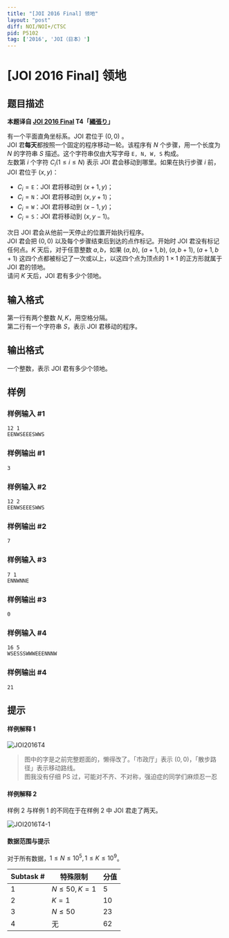 ```yaml
---
title: "[JOI 2016 Final] 领地"
layout: "post"
diff: NOI/NOI+/CTSC
pid: P5102
tag: ['2016', 'JOI（日本）']
---
```

# [JOI 2016 Final] 领地
## 题目描述

**本题译自 [JOI 2016 Final](https://www.ioi-jp.org/joi/2015/2016-ho/index.html) T4「[縄張り](https://www.ioi-jp.org/joi/2015/2016-ho/2016-ho.pdf)」**

有一个平面直角坐标系。JOI 君位于 $(0, 0)$ 。  
JOI 君**每天**都按照一个固定的程序移动一轮。该程序有 $N$ 个步骤，用一个长度为 $N$ 的字符串 $S$ 描述。这个字符串仅由大写字母 $\texttt{E, N, W, S}$ 构成。  
左数第 $i$ 个字符 $C_i (1\leqslant i\leqslant N)$ 表示 JOI 君会移动到哪里。如果在执行步骤 $i$ 前，JOI 君位于 $(x, y)$：
* $C_i=\texttt{E}$：JOI 君将移动到 $(x+1,y)$；
* $C_i=\texttt{N}$：JOI 君将移动到 $(x,y+1)$；
* $C_i=\texttt{W}$：JOI 君将移动到 $(x-1,y)$；
* $C_i=\texttt{S}$：JOI 君将移动到 $(x,y-1)$。

次日 JOI 君会从他前一天停止的位置开始执行程序。  
JOI 君会把 $(0, 0)$ 以及每个步骤结束后到达的点作标记。开始时 JOI 君没有标记任何点。$K$ 天后，对于任意整数 $a, b$，如果 $(a,b),$ $(a+1,b),$ $(a,b+1),$ $(a+1,b+1)$ 这四个点都被标记了一次或以上，以这四个点为顶点的 $1\times 1$ 的正方形就属于 JOI 君的领地。  
请问 $K$ 天后，JOI 君有多少个领地。
## 输入格式

第一行有两个整数 $N, K$，用空格分隔。  
第二行有一个字符串 $S$，表示 JOI 君移动的程序。
## 输出格式

一个整数，表示 JOI 君有多少个领地。
## 样例

### 样例输入 #1
```
12 1
EENWSEEESWWS
```
### 样例输出 #1
```
3
```
### 样例输入 #2
```
12 2
EENWSEEESWWS
```
### 样例输出 #2
```
7
```
### 样例输入 #3
```
7 1
ENNWNNE
```
### 样例输出 #3
```
0
```
### 样例输入 #4
```
16 5
WSESSSWWWEEENNNW
```
### 样例输出 #4
```
21
```
## 提示

#### 样例解释 1

![JOI2016T4](http://www.z4a.net/images/2018/02/16/JOI2016T4.png)

> 图中的字是之前完整题面的，懒得改了。「市政厅」表示 $(0, 0)$，「散步路径」表示移动路线。  
> 图我没有仔细 PS 过，可能对不齐、不对称，强迫症的同学们麻烦忍一忍

#### 样例解释 2
样例 2 与样例 1 的不同在于在样例 2 中 JOI 君走了两天。

![JOI2016T4-1](http://www.z4a.net/images/2018/02/16/JOI2016T4-1.png)

#### 数据范围与提示
对于所有数据，$1\leqslant N\leqslant 10^5, 1\leqslant K\leqslant 10^9$。

|Subtask #|特殊限制|分值|
|-|-|-|
|1|$N\leqslant 50, K = 1$|5|
|2|$K = 1$|10|
|3|$N\leqslant 50$|23|
|4|无|62|
